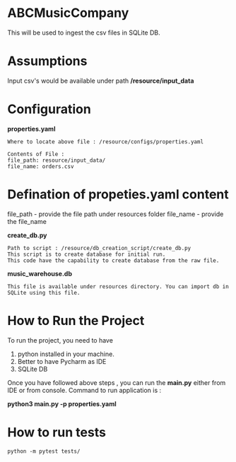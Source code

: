 # ABCMusicCompany

This will be used to ingest the csv files in SQLite DB.

# Assumptions
Input csv's would be available under path **/resource/input_data**

# Configuration
**properties.yaml**
```
Where to locate above file : /resource/configs/properties.yaml

Contents of File :
file_path: resource/input_data/
file_name: orders.csv
```
# **Defination of propeties.yaml content**

file_path - provide the file path under resources folder
file_name - provide the file_name


**create_db.py**
```
Path to script : /resource/db_creation_script/create_db.py
This script is to create database for initial run.
This code have the capability to create database from the raw file.
```

**music_warehouse.db**
```
This file is available under resources directory. You can import db in SQLite using this file.
```

# How to Run the Project
To run the project, you need to have 
1. python installed in your machine.
2. Better to have Pycharm as IDE
3. SQLite DB

Once you have followed above steps , you can run the **main.py** either from IDE or from console.
Command to run application is : 

**python3 main.py -p properties.yaml**

# How to run tests
```
python -m pytest tests/
```